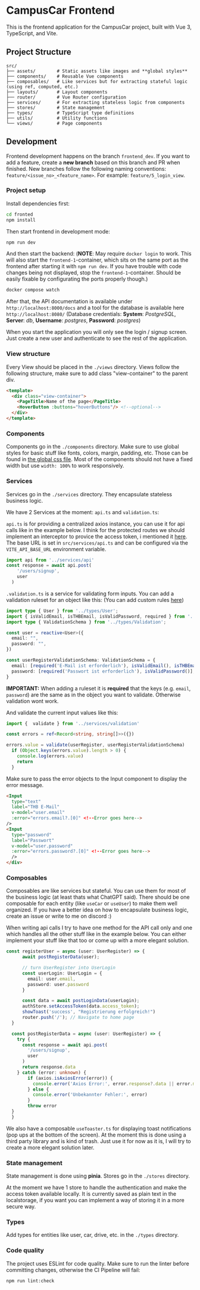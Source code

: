 # CampusCar Frontend

This is the frontend application for the CampusCar project, built with Vue 3, TypeScript, and Vite.

## Project Structure

```
src/
├── assets/        # Static assets like images and **global styles**
├── components/    # Reusable Vue components
├── composables/   # Like services but for extracting stateful logic (using ref, computed, etc.)
├── layouts/       # Layout components
├── router/        # Vue Router configuration
├── services/      # For extracting stateless logic from components
├── stores/        # State management
├── types/         # TypeScript type definitions
├── utils/         # Utility functions
└── views/         # Page components
```

## Development

Frontend development happens on the branch `frontend_dev`. If you want to add a feature, create a **new branch** based on this branch and PR when finished. New branches follow the following naming conventions: `feature/<issue_no>_<feature_name>`. For example: `feature/5_login_view`.

### Project setup

Install dependencies first:

```bash
cd fronted 
npm install
```

Then start frontend in development mode:

```bash
npm run dev
```

And then start the backend: (**NOTE**: May require `docker login` to work. This will also start the `frontend-1`-container, which sits on the same port as the frontend after starting it with `npm run dev`. If you have trouble with code changes being not displayed, stop the `frontend-1`-container. Should be easily fixable by configurating the ports properly though.)

```bash
docker compose watch
```

After that, the API documentation is available under `http://localhost:8000/docs` and a tool for the database is available here `http://localhost:8080/` (Database credentials: **System**: _PostgreSQL_, **Server**: _db_, **Username**: _postgres_, **Password**: _postgres_)

When you start the application you will only see the login / signup screen. Just create a new user and authenticate to see the rest of the application.

### View structure

Every View should be placed in the `./views` directory. Views follow the following structure, make sure to add class "view-container" to the parent div. 

```html
<template>
  <div class="view-container">
    <PageTitle>Name of the page</PageTitle>
    <HoverButton :buttons="hoverButtons"/> <!--optional-->
  </div>
</template>
```


### Components

Components go in the `./components` directory. Make sure to use global styles for basic stuff like fonts, colors, margin, padding, etc. Those can be found in [the global css file](./src/assets/main.css). Most of the components should not have a fixed width but use `width: 100%` to work responsively. 


### Services

Services go in the `./services` directory. They encapsulate stateless business logic. 

We have 2 Services at the moment: `api.ts` and `validation.ts`:

`api.ts` is for providing a centralized axios instance, you can use it for api calls like in the example below. I think for the protected routes we should implement an interceptor to provice the access token, i mentioned it [here](./src/services/api.ts). The base URL is set in `src/services/api.ts` and can be configured via the `VITE_API_BASE_URL` environment variable.

```typescript
import api from '../services/api'
const response = await api.post(
    '/users/signup',
    user
  )
```

`.validation.ts` is a service for validating form inputs. You can add a validation ruleset for an object like this: (You can add custom rules [here](./src/services/validation.ts))

```typescript
import type { User } from '../types/User';
import { isValidEmail, isTHBEmail, isValidPassword, required } from '../services/validation'
import type { ValidationSchema } from '../types/Validation';

const user = reactive<User>({
  email: "",
  password: "",
})

const userRegisterValidationSchema: ValidationSchema = {
  email: [required('E-Mail ist erforderlich'), isValidEmail(), isTHBEmail()],
  password: [required('Passwort ist erforderlich'), isValidPassword()],
}
```

**IMPORTANT:** When adding a ruleset it is **required** that the keys (e.g. `email`, `password`) are the same as in the object you want to validate. Otherwise validation wont work. 

And validate the current input values like this:

```typescript
import {  validate } from '../services/validation'

const errors = ref<Record<string, string[]>>({})

errors.value = validate(userRegister, userRegisterValidationSchema)
  if (Object.keys(errors.value).length > 0) {
    console.log(errors.value)
    return
  }
```

Make sure to pass the error objects to the Input component to display the error message.

```html
<Input 
  type="text" 
  label="THB E-Mail" 
  v-model="user.email"
  :error="errors.email?.[0]" <!--Error goes here-->
/>
<Input 
  type="password" 
  label="Passwort" 
  v-model="user.password"
  :error="errors.password?.[0]" <!--Error goes here-->
  />
</div>
```

### Composables

Composables are like services but stateful. You can use them for most of the business logic (at least thats what ChatGPT said). There should be one composable for each entity (like `useCar` or `useUser`) to make them well organized. If you have a better idea on how to encapsulate business logic, create an issue or write to me on discord :)

When writing api calls I try to have one method for the API call only and one which handles all the other stuff like in the example below. You can either implement your stuff like that too or come up with a more elegant solution. 

```typescript
const registerUser = async (user: UserRegister) => {
      await postRegisterData(user);

      // turn UserRegister into UserLogin
      const userLogin: UserLogin = {
        email: user.email,
        password: user.password
      }

      const data = await postLoginData(userLogin);
      authStore.setAccessToken(data.access_token);
      showToast('success', "Registrierung erfolgreich!")
      router.push('/'); // Navigate to home page
  }

  const postRegisterData = async (user: UserRegister) => {
    try {
      const response = await api.post(
        '/users/signup',
        user
      )
      return response.data
    } catch (error: unknown) {
        if (axios.isAxiosError(error)) {
          console.error('Axios Error:', error.response?.data || error.message)
        } else {
          console.error('Unbekannter Fehler:', error)
        }
        throw error
  }
  }
```

We also have a composable `useToaster.ts` for displaying toast notifications (pop ups at the bottom of the screen). At the moment this is done using a third party library and is kind of trash. Just use it for now as it is, I will try to create a more elegant solution later. 

### State management

State management is done using **pinia**. Stores go in the `./stores` directory. 

At the moment we have 1 store to handle the authentication and make the access token available locally. It is currently saved as plain text in the localstorage, if you want you can implement a way of storing it in a more secure way. 


### Types

Add types for entities like user, car, drive, etc. in the `./types` directory. 


### Code quality

The project uses ESLint for code quality. Make sure to run the linter before committing changes, otherwise the CI Pipeline will fail:

```bash
npm run lint:check
```
